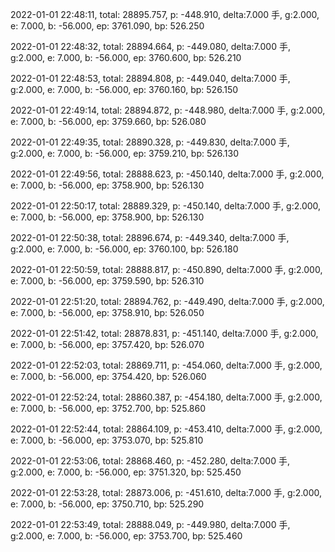 2022-01-01 22:48:11, total: 28895.757, p: -448.910, delta:7.000 手, g:2.000, e: 7.000, b: -56.000, ep: 3761.090, bp: 526.250

2022-01-01 22:48:32, total: 28894.664, p: -449.080, delta:7.000 手, g:2.000, e: 7.000, b: -56.000, ep: 3760.600, bp: 526.210

2022-01-01 22:48:53, total: 28894.808, p: -449.040, delta:7.000 手, g:2.000, e: 7.000, b: -56.000, ep: 3760.160, bp: 526.150

2022-01-01 22:49:14, total: 28894.872, p: -448.980, delta:7.000 手, g:2.000, e: 7.000, b: -56.000, ep: 3759.660, bp: 526.080

2022-01-01 22:49:35, total: 28890.328, p: -449.830, delta:7.000 手, g:2.000, e: 7.000, b: -56.000, ep: 3759.210, bp: 526.130

2022-01-01 22:49:56, total: 28888.623, p: -450.140, delta:7.000 手, g:2.000, e: 7.000, b: -56.000, ep: 3758.900, bp: 526.130

2022-01-01 22:50:17, total: 28889.329, p: -450.140, delta:7.000 手, g:2.000, e: 7.000, b: -56.000, ep: 3758.900, bp: 526.130

2022-01-01 22:50:38, total: 28896.674, p: -449.340, delta:7.000 手, g:2.000, e: 7.000, b: -56.000, ep: 3760.100, bp: 526.180

2022-01-01 22:50:59, total: 28888.817, p: -450.890, delta:7.000 手, g:2.000, e: 7.000, b: -56.000, ep: 3759.590, bp: 526.310

2022-01-01 22:51:20, total: 28894.762, p: -449.490, delta:7.000 手, g:2.000, e: 7.000, b: -56.000, ep: 3758.910, bp: 526.050

2022-01-01 22:51:42, total: 28878.831, p: -451.140, delta:7.000 手, g:2.000, e: 7.000, b: -56.000, ep: 3757.420, bp: 526.070

2022-01-01 22:52:03, total: 28869.711, p: -454.060, delta:7.000 手, g:2.000, e: 7.000, b: -56.000, ep: 3754.420, bp: 526.060

2022-01-01 22:52:24, total: 28860.387, p: -454.180, delta:7.000 手, g:2.000, e: 7.000, b: -56.000, ep: 3752.700, bp: 525.860

2022-01-01 22:52:44, total: 28864.109, p: -453.410, delta:7.000 手, g:2.000, e: 7.000, b: -56.000, ep: 3753.070, bp: 525.810

2022-01-01 22:53:06, total: 28868.460, p: -452.280, delta:7.000 手, g:2.000, e: 7.000, b: -56.000, ep: 3751.320, bp: 525.450

2022-01-01 22:53:28, total: 28873.006, p: -451.610, delta:7.000 手, g:2.000, e: 7.000, b: -56.000, ep: 3750.710, bp: 525.290

2022-01-01 22:53:49, total: 28888.049, p: -449.980, delta:7.000 手, g:2.000, e: 7.000, b: -56.000, ep: 3753.700, bp: 525.460